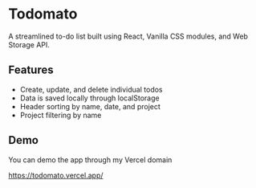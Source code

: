 # Todomato

A streamlined to-do list built using React, Vanilla CSS modules, and Web Storage API.

## Features

- Create, update, and delete individual todos
- Data is saved locally through localStorage
- Header sorting by name, date, and project
- Project filtering by name

## Demo

You can demo the app through my Vercel domain

https://todomato.vercel.app/
